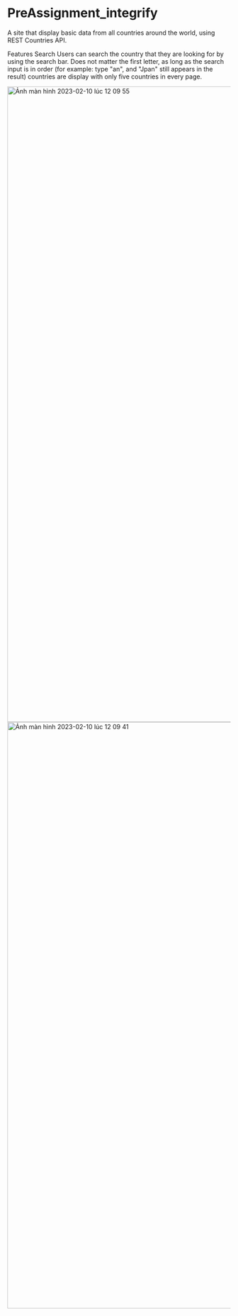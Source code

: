 # PreAssignment_integrify
A site that display basic data from all countries around the world, using REST Countries API.

Features
Search
Users can search the country that they are looking for by using the search bar. Does not matter the first letter, as long as the search input is in order (for example: type "an", and "Jpan" still appears in the result)
countries are display with only five countries in every page. 

<img width="1435" alt="Ảnh màn hình 2023-02-10 lúc 12 09 55" src="https://user-images.githubusercontent.com/63783152/218064631-75177c04-b5b7-40e9-a721-d51c63c1d523.png">


<img width="1324" alt="Ảnh màn hình 2023-02-10 lúc 12 09 41" src="https://user-images.githubusercontent.com/63783152/218064796-1a3f66df-22d1-4ca4-9006-7a7228794d0a.png">

